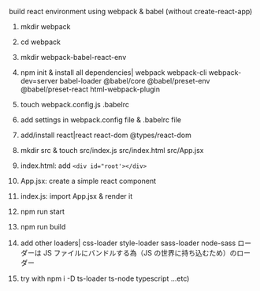 build react environment using webpack & babel (without create-react-app)

1. mkdir webpack
2. cd webpack
3. mkdir webpack-babel-react-env
4. npm init & install all dependencies| webpack webpack-cli webpack-dev=server babel-loader @babel/core @babel/preset-env @babel/preset-react html-webpack-plugin
5. touch webpack.config.js .babelrc
6. add settings in webpack.config file & .babelrc file
7. add/install react|react react-dom @types/react-dom
8. mkdir src & touch src/index.js src/index.html src/App.jsx
9. index.html: add `<div id="root'></div>`
10. App.jsx: create a simple react component
11. index.js: import App.jsx & render it
12. npm run start
13. npm run build

14. add other loaders| css-loader style-loader sass-loader node-sass
    ローダーは JS ファイルにバンドルする為（JS の世界に持ち込むため）のローダー

15. try with npm i -D ts-loader ts-node typescript ...etc)
